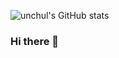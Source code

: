 ![unchul's GitHub stats](https://github-readme-stats.vercel.app/api?username=unchul&hide=contribs,prs&bg_color=657FA6&text_color=f9b937&title_color=FFFFFF)


### Hi there 👋

<!--
**unchul/unchul** is a ✨ _special_ ✨ repository because its `README.md` (this file) appears on your GitHub profile.

Here are some ideas to get you started:

- 🔭 I’m currently working on ...
- 🌱 I’m currently learning ...
- 👯 I’m looking to collaborate on ...
- 🤔 I’m looking for help with ...
- 💬 Ask me about ...
- 📫 How to reach me: ...
- 😄 Pronouns: ...
- ⚡ Fun fact: ...
-->
